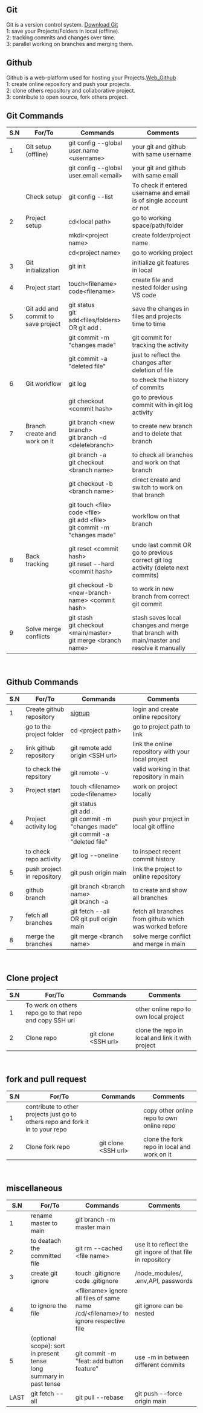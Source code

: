 ## Git
Git is a version control system. [Download Git](https://git-scm.com/downloads) <br>
1: save your Projects/Folders in local (offline).<br>
2: tracking commits and changes over time.<br>
3: parallel working on branches and merging them.

## Github
Github is a web-platform used for hosting your Projects.[Web_Github](https://github.com/)<br>
1: create online repository and push your projects.<br>
2: clone others repository and collaborative project.<br>
3: contribute to open source, fork others project. 

## Git Commands
|S.N |For/To |Commands|Comments|
|---|---|---|---|
|1|Git setup (offline) |git config --global user.name &lt;username&gt;|your git and github with same username |
|||git config --global user.email &lt;email&gt;|your git and github with same email|
||Check setup|git config --list|To check if entered username and email is of single account or not|
|2|Project setup|cd&lt;local path&gt;|go to working space/path/folder|
|||mkdir&lt;project name&gt;|create folder/project name|
|||cd&lt;project name&gt;|go to working project |
|3|Git initialization|git init|initialize git features in local|
|4|Project start|touch&lt;filename&gt;<br>code&lt;filename&gt;|create file and nested folder using VS code|
|5|Git add and commit to save project|git status<br>git add&lt;files/folders&gt;<br> OR git add .|save the changes in files and projects time to time |
|||git commit -m "changes made"|git commit for tracking the activity|
|||git commit -a "deleted file"|just to reflect the changes after deletion of file |
|6|Git workflow|git log|to check the history of commits|
|||git checkout &lt;commit hash&gt;|go to previous commit with in git log activity|
|7|Branch create and work on it|git branch &lt;new branch&gt;<br>git branch -d &lt;deletebranch&gt;|to create new branch and to delete that branch|
|||git branch -a <br> git checkout &lt;branch name&gt;|to check all branches and work on that branch|
|||git checkout -b &lt;branch name&gt;|direct create and switch to work on that branch|
|||git touch &lt;file&gt;<br>code &lt;file&gt;<br>git add &lt;file&gt;<br>git commit -m "changes made"|workflow on that branch|
|8|Back tracking|git reset &lt;commit hash&gt;<br>git reset --hard &lt;commit hash&gt;|undo last commit OR go to previous correct git log activity (delete next commits)|
|||git checkout -b &lt;new-branch-name&gt; &lt;commit hash&gt;|to work in new branch from correct git commit |
|9|Solve merge conflicts|git stash <br>git checkout &lt;main/master&gt;<br>git merge &lt;branch name&gt;|stash saves local changes and merge that branch with main/master and resolve it manually|

<br>

## Github Commands
|S.N |For/To |Commands|Comments|
|---|---|---|---|
|1|Create github repository|[signup](https://github.com/)|login and create online repository|
||go to the project folder|cd &lt;project path&gt;|go to project path to link|
|2|link github repository|git remote add origin &lt;SSH url&gt;|link the online repository with your local project|
||to check the repsitory|git remote -v|valid working in that repository in main|
|3|Project start|touch &lt;filename&gt; <br> code&lt;filename&gt;|work on project locally|
|4|Project activity log|git status<br> git add .<br> git commit -m "changes made"<br>git commit -a "deleted file"|push your project in local git offline|
||to check repo activity|git log --oneline| to inspect recent commit history|
|5|push project in repository|git push origin main|link the project to online repository|
|6|github branch|git branch &lt;branch name&gt;<br>git branch -a|to create and show all branches|
|7|fetch all branches|git fetch --all<br> OR git pull origin main|fetch all branches from github which was worked before|
|8|merge the branches|git merge &lt;branch name&gt;|solve merge conflict and merge in main|
<br>

## Clone project
|S.N |For/To |Commands|Comments|
|---|---|---|---|
|1|To work on others repo go to that repo and copy SSH url||other online repo to own local project|
|2|Clone repo|git clone &lt;SSH url&gt;|clone the repo in local and link it with project|
<br>

## fork and pull request
|S.N|For/To |Commands|Comments|
|---|---|---|---|
|1|contribute to other projects just go to others repo and fork it in to your repo||copy other online repo to own online repo|
|2|Clone fork repo|git clone &lt;SSH url&gt;|clone the fork repo in local and work on it|
<br>

## miscellaneous
|S.N|For/To |Commands|Comments|
|---|---|---|---|
|1|rename master to main|git branch -m master main||
|2|to deatach the committed file |git rm --cached &lt;file name&gt;|use it to reflect the git ingore of that file in repository|
|3|create git ignore |touch .gitignore <br> code .gitignore <br>|/node_modules/, .env,API, passwords|
|4|to ignore the file|&lt;filename&gt; ignore all files of same name <br> /cd/&lt;filename&gt;/ to ignore respective file|git ignore can be nested|
|5|<type>(optional scope): sort in present tense<br> long summary in past tense |git commit -m "feat: add button feature"|use -m in between different commits|
|LAST|git fetch --all|git pull --rebase|git push --force origin main|
<br>